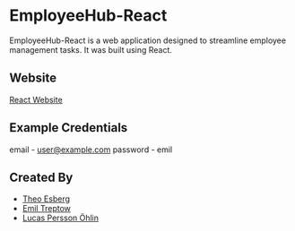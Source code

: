 # EmployeeHub-React

EmployeeHub-React is a web application designed to streamline employee management tasks. It was built using React.

## Website
[React Website](https://lemon-desert-0bad16303.4.azurestaticapps.net/)

## Example Credentials
email - user@example.com
password - emil

## Created By
- [Theo Esberg](https://github.com/TheoEsberg)
- [Emil Treptow](https://github.com/Lykrat)
- [Lucas Persson Öhlin](https://github.com/lucas-ohlin)
